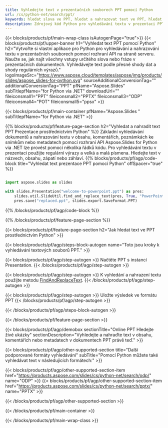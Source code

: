 ```yaml
---
title: Vyhledejte text v prezentačních souborech PPT pomocí Python
url: /cs/python-net/search/ppt/
keywords: hledat slova ve PPT, hledat a nahrazovat text ve PPT, hledat text PPT Prezentace
description: Zdrojový kód Python pro vyhledávání textu v prezentaci PPT.
---
```


{{< blocks/products/pf/main-wrap-class isAutogenPage="true">}}
{{< blocks/products/pf/upper-banner h1="Vyhledat text PPT pomocí Python" h2="Vytvořte si vlastní aplikace pro Python pro vyhledávání a nahrazování textu v prezentačních souborech pomocí rozhraní API na straně serveru. Naučte se, jak najít všechny vstupy určitého slova nebo fráze v prezentačních dokumentech. Vyhledávejte text podle přesné shody dat a shody regulárních výrazů." logoImageSrc="https://www.aspose.cloud/templates/aspose/img/products/slides/aspose_slides-for-python.svg" sourceAdditionalConversionTag="" additionalConversionTag="PPT" pfName="Aspose.Slides" subTitlepfName="for Python via .NET" downloadUrl="" fileiconsmall1="PPT" fileiconsmall2="PPTX" fileiconsmall3="ODP" fileiconsmall4="POT" fileiconsmall5="ppsx" >}}

{{< blocks/products/pf/main-container pfName="Aspose.Slides " subTitlepfName="for Python via .NET" >}}

{{% blocks/products/pf/feature-page-section  h2="Vyhledat a nahradit text PPT Prezentace prostřednictvím Python" %}}
Základní vyhledávání dokumentů a nahrazování textu v obsahu, komentářích, poznámkách ke snímkům nebo metadatech pomocí rozhraní API Aspose.Slides for Python via .NET lze provést pomocí několika řádků kódu. Pro vyhledávání textu v prezentaci použijte regulární výrazy a velká a malá písmena. Hledejte text v názvech, obsahu, zápatí nebo záhlaví.
{{% blocks/products/pf/agp/code-block title="Vyhledat text prezentace PPT pomocí Python" offSpacer="true" %}}

```py

import aspose.slides as slides

with slides.Presentation("welcome-to-powerpoint.ppt") as pres:
    slides.util.SlideUtil.find_and_replace_text(pres, True, "PowerPoint", "Aspose.Slides", None)
    pres.save("replaced.ppt", slides.export.SaveFormat.PPT)
```

{{% /blocks/products/pf/agp/code-block %}}

{{% /blocks/products/pf/feature-page-section %}}

{{< blocks/products/pf/feature-page-section  h2="Jak hledat text ve PPT prostřednictvím Python" >}}

{{< blocks/products/pf/agp/steps-block-autogen name="Toto jsou kroky k vyhledávání textových souborů PPT." >}}

{{< blocks/products/pf/agp/step-autogen >}}
Načtěte PPT s instancí Presentation.
{{< /blocks/products/pf/agp/step-autogen >}}

{{< blocks/products/pf/agp/step-autogen >}}
K vyhledání a nahrazení textu použijte metodu [FindAndReplaceText](https://reference.aspose.com/slides/python-net/aspose.slides.util/slideutil/).
{{< /blocks/products/pf/agp/step-autogen >}}

{{< blocks/products/pf/agp/step-autogen >}}
Uložte výsledek ve formátu PPT
{{< /blocks/products/pf/agp/step-autogen >}}

{{< /blocks/products/pf/agp/steps-block-autogen >}}

{{< /blocks/products/pf/feature-page-section >}}

{{< blocks/products/pf/agp/demobox sectionTitle="Online PPT Hledejte živé ukázky" sectionDescription="Vyhledejte a nahraďte text v obsahu, komentářích nebo metadatech v dokumentech PPT právě teď." >}}

{{< blocks/products/pf/agp/other-supported-section title="Další podporované formáty vyhledávání" subTitle="Pomocí Python můžete také vyhledávat text v následujících formátech:" >}}

{{< blocks/products/pf/agp/other-supported-section-item href="https://products.aspose.com/slides/cs/python-net/search/odp/" name="ODP" >}}
{{< blocks/products/pf/agp/other-supported-section-item href="https://products.aspose.com/slides/cs/python-net/search/pptx/" name="PPTX" >}}


{{< /blocks/products/pf/agp/other-supported-section >}}

{{< /blocks/products/pf/main-container >}}
    
{{< /blocks/products/pf/main-wrap-class >}}